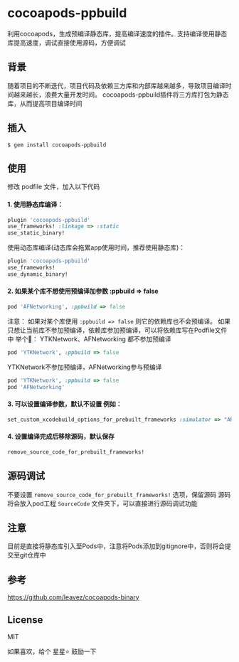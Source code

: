 # cocoapods-ppbuild

利用cocoapods，生成预编译静态库，提高编译速度的插件。支持编译使用静态库提高速度，调试直接使用源码，方便调试

## 背景
	
随着项目的不断迭代，项目代码及依赖三方库和内部库越来越多，导致项目编译时间越来越长，浪费大量开发时间。
cocoapods-ppbuild插件将三方库打包为静态库，从而提高项目编译时间

## 插入
````shell
$ gem install cocoapods-ppbuild
````

## 使用
修改 podfile 文件，加入以下代码
#### 1. 使用静态库编译：
````ruby
plugin 'cocoapods-ppbuild'
use_frameworks! :linkage => :static
use_static_binary!
````
使用动态库编译(动态库会拖累app使用时间，推荐使用静态库)：
````ruby
plugin 'cocoapods-ppbuild'
use_frameworks!
use_dynamic_binary!
````
#### 2. 如果某个库不想使用预编译加参数 :ppbuild => false
````ruby
pod 'AFNetworking', :ppbuild => false
````
注意：
如果对某个库使用 `:ppbuild => false` 则它的依赖库也不会预编译。
如果只想让当前库不参加预编译，依赖库参加预编译，可以将依赖库写在Podfile文件中
举个🌰：
YTKNetwork、AFNetworking 都不参加预编译
````ruby
pod 'YTKNetwork', :ppbuild => false 
````
YTKNetwork不参加预编译，AFNetworking参与预编译
````ruby
pod 'YTKNetwork', :ppbuild => false 
pod 'AFNetworking'
````

#### 3. 可以设置编译参数，默认不设置 例如：
````ruby
set_custom_xcodebuild_options_for_prebuilt_frameworks :simulator => "ARCHS=$(ARCHS_STANDARD)"
````
#### 4. 设置编译完成后移除源码，默认保存
````ruby
remove_source_code_for_prebuilt_frameworks!
````

## 源码调试

不要设置 `remove_source_code_for_prebuilt_frameworks!` 选项，保留源码
源码将会放入pod工程 `SourceCode` 文件夹下，可以直接进行源码调试功能

## 注意

目前是直接将静态库引入至Pods中，注意将Pods添加到gitignore中，否则将会提交至git仓库中

## 参考

https://github.com/leavez/cocoapods-binary

## License

MIT

如果喜欢，给个 星星⭐️ 鼓励一下
